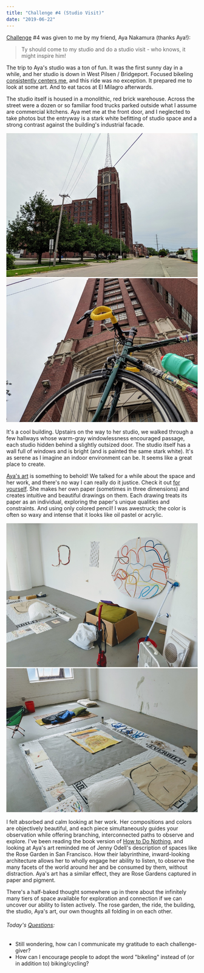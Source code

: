 ```yaml
---
title: "Challenge #4 (Studio Visit)"
date: "2019-06-22"
---
```


[Challenge](/blog/19/06/challenges/) #4 was given to me by my friend, Aya Nakamura (thanks Aya!):

> Ty should come to my studio and do a studio visit - who knows, it might inspire him!

The trip to Aya's studio was a ton of fun. It was the first sunny day in a while, and her studio is down in West Pilsen / Bridgeport. Focused bikeling [consistently centers me](/blog/19/06/kinds-of-forgiveness), and this ride was no exception. It prepared me to look at some art. And to eat tacos at El Milagro afterwards.

The studio itself is housed in a monolithic, red brick warehouse. Across the street were a dozen or so familiar food trucks parked outside what I assume are commercial kitchens. Aya met me at the front door, and I neglected to take photos but the entryway is a stark white befitting of studio space and a strong contrast against the building's industrial facade.

<p class="image-grid"/>

![Studio Building](./building-1.jpg)
![Studio Building with Bike](./building-2.jpg)

It's a cool building. Upstairs on the way to her studio, we walked through a few hallways whose warm-gray windowlessness encouraged passage, each studio hidden behind a slightly outsized door. The studio itself has a wall full of windows and is bright (and is painted the same stark white). It's as serene as I imagine an indoor environment can be. It seems like a great place to create.

[Aya's art](https://www.aya-nakamura.com) is something to behold! We talked for a while about the space and her work, and there's no way I can really do it justice. Check it out [for yourself](https://www.aya-nakamura.com/2019). She makes her own paper (sometimes in three dimensions) and creates intuitive and beautiful drawings on them. Each drawing treats its paper as an individual, exploring the paper's unique qualities and constraints. And using only colored pencil! I was awestruck; the color is often so waxy and intense that it looks like oil pastel or acrylic.

<p class="image-grid"/>

![Studio 1](./studio-1.jpg)
![Studio 2](./studio-2.jpg)

I felt absorbed and calm looking at her work. Her compositions and colors are objectively beautiful, and each piece simultaneously guides your observation while offering branching, interconnected paths to observe and explore. I've been reading the book version of [How to Do Nothing](https://medium.com/@the_jennitaur/how-to-do-nothing-57e100f59bbb), and looking at Aya's art reminded me of Jenny Odell's description of spaces like the Rose Garden in San Francisco. How their labyrinthine, inward-looking architecture allows her to wholly engage her ability to listen, to observe the many facets of the world around her and be consumed by them, without distraction. Aya's art has a similar effect, they are Rose Gardens captured in paper and pigment.

There's a half-baked thought somewhere up in there about the infinitely many tiers of space available for exploration and connection if we can uncover our ability to listen actively. The rose garden, the ride, the building, the studio, Aya's art, our own thoughts all folding in on each other.

<aside>
  <h6>Today's <a href="/blog/19/06/refining-questions/">Questions</a>:</h6>
  <ul>
    <li>Still wondering, how can I communicate my gratitude to each challenge-giver?</li>
    <li>How can I encourage people to adopt the word "bikeling" instead of (or in addition to) biking/cycling?
  </ul>
</aside>
